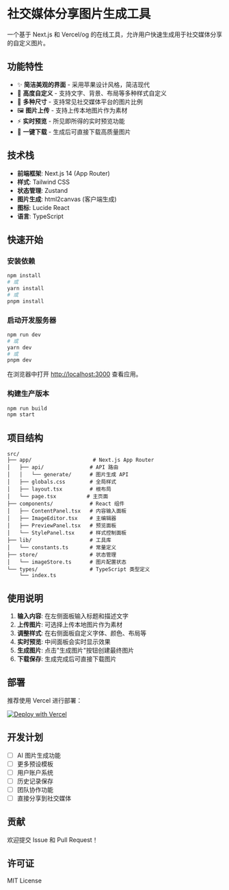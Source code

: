 # 社交媒体分享图片生成工具

一个基于 Next.js 和 Vercel/og 的在线工具，允许用户快速生成用于社交媒体分享的自定义图片。

## 功能特性

- ✨ **简洁美观的界面** - 采用苹果设计风格，简洁现代
- 🎨 **高度自定义** - 支持文字、背景、布局等多种样式自定义
- 📱 **多种尺寸** - 支持常见社交媒体平台的图片比例
- 🖼️ **图片上传** - 支持上传本地图片作为素材
- ⚡ **实时预览** - 所见即所得的实时预览功能
- 💾 **一键下载** - 生成后可直接下载高质量图片

## 技术栈

- **前端框架**: Next.js 14 (App Router)
- **样式**: Tailwind CSS
- **状态管理**: Zustand
- **图片生成**: html2canvas (客户端生成)
- **图标**: Lucide React
- **语言**: TypeScript

## 快速开始

### 安装依赖

```bash
npm install
# 或
yarn install
# 或
pnpm install
```

### 启动开发服务器

```bash
npm run dev
# 或
yarn dev
# 或
pnpm dev
```

在浏览器中打开 [http://localhost:3000](http://localhost:3000) 查看应用。

### 构建生产版本

```bash
npm run build
npm start
```

## 项目结构

```
src/
├── app/                    # Next.js App Router
│   ├── api/               # API 路由
│   │   └── generate/      # 图片生成 API
│   ├── globals.css        # 全局样式
│   ├── layout.tsx         # 根布局
│   └── page.tsx          # 主页面
├── components/            # React 组件
│   ├── ContentPanel.tsx   # 内容输入面板
│   ├── ImageEditor.tsx    # 主编辑器
│   ├── PreviewPanel.tsx   # 预览面板
│   └── StylePanel.tsx     # 样式控制面板
├── lib/                   # 工具库
│   └── constants.ts       # 常量定义
├── store/                 # 状态管理
│   └── imageStore.ts      # 图片配置状态
└── types/                 # TypeScript 类型定义
    └── index.ts
```

## 使用说明

1. **输入内容**: 在左侧面板输入标题和描述文字
2. **上传图片**: 可选择上传本地图片作为素材
3. **调整样式**: 在右侧面板自定义字体、颜色、布局等
4. **实时预览**: 中间面板会实时显示效果
5. **生成图片**: 点击"生成图片"按钮创建最终图片
6. **下载保存**: 生成完成后可直接下载图片

## 部署

推荐使用 Vercel 进行部署：

[![Deploy with Vercel](https://vercel.com/button)](https://vercel.com/new/clone?repository-url=https://github.com/your-username/social-image-generator)

## 开发计划

- [ ] AI 图片生成功能
- [ ] 更多预设模板
- [ ] 用户账户系统
- [ ] 历史记录保存
- [ ] 团队协作功能
- [ ] 直接分享到社交媒体

## 贡献

欢迎提交 Issue 和 Pull Request！

## 许可证

MIT License 